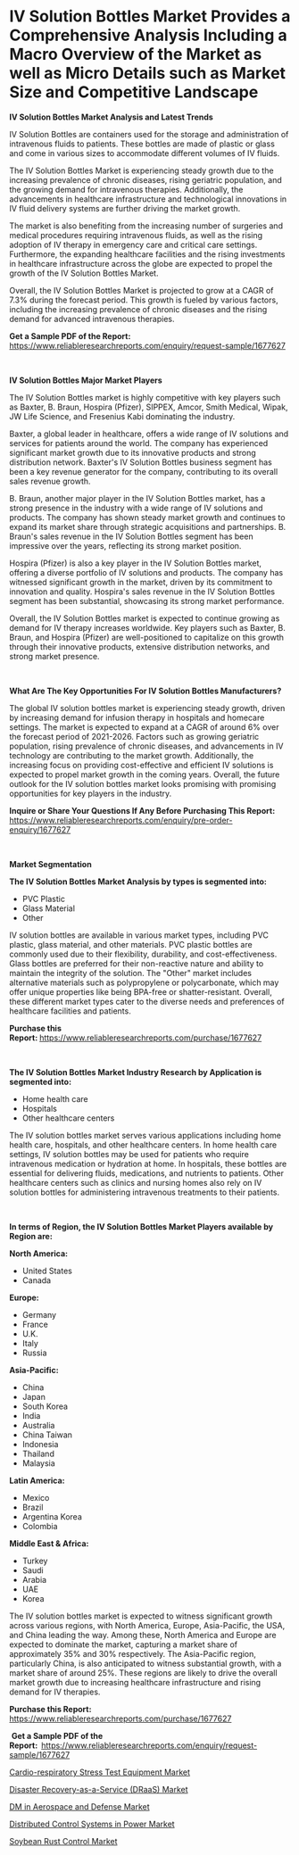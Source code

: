 <p><h1>IV Solution Bottles Market Provides a Comprehensive Analysis Including a Macro Overview of the Market as well as Micro Details such as Market Size and Competitive Landscape</h1></p><p><strong>IV Solution Bottles Market Analysis and Latest Trends</strong></p>
<p><p>IV Solution Bottles are containers used for the storage and administration of intravenous fluids to patients. These bottles are made of plastic or glass and come in various sizes to accommodate different volumes of IV fluids.</p><p>The IV Solution Bottles Market is experiencing steady growth due to the increasing prevalence of chronic diseases, rising geriatric population, and the growing demand for intravenous therapies. Additionally, the advancements in healthcare infrastructure and technological innovations in IV fluid delivery systems are further driving the market growth.</p><p>The market is also benefiting from the increasing number of surgeries and medical procedures requiring intravenous fluids, as well as the rising adoption of IV therapy in emergency care and critical care settings. Furthermore, the expanding healthcare facilities and the rising investments in healthcare infrastructure across the globe are expected to propel the growth of the IV Solution Bottles Market.</p><p>Overall, the IV Solution Bottles Market is projected to grow at a CAGR of 7.3% during the forecast period. This growth is fueled by various factors, including the increasing prevalence of chronic diseases and the rising demand for advanced intravenous therapies.</p></p>
<p><strong>Get a Sample PDF of the Report:&nbsp;</strong> <a href="https://www.reliableresearchreports.com/enquiry/request-sample/1677627">https://www.reliableresearchreports.com/enquiry/request-sample/1677627</a></p>
<p>&nbsp;</p>
<p><strong>IV Solution Bottles Major Market Players</strong></p>
<p><p>The IV Solution Bottles market is highly competitive with key players such as Baxter, B. Braun, Hospira (Pfizer), SIPPEX, Amcor, Smith Medical, Wipak, JW Life Science, and Fresenius Kabi dominating the industry. </p><p>Baxter, a global leader in healthcare, offers a wide range of IV solutions and services for patients around the world. The company has experienced significant market growth due to its innovative products and strong distribution network. Baxter's IV Solution Bottles business segment has been a key revenue generator for the company, contributing to its overall sales revenue growth. </p><p>B. Braun, another major player in the IV Solution Bottles market, has a strong presence in the industry with a wide range of IV solutions and products. The company has shown steady market growth and continues to expand its market share through strategic acquisitions and partnerships. B. Braun's sales revenue in the IV Solution Bottles segment has been impressive over the years, reflecting its strong market position. </p><p>Hospira (Pfizer) is also a key player in the IV Solution Bottles market, offering a diverse portfolio of IV solutions and products. The company has witnessed significant growth in the market, driven by its commitment to innovation and quality. Hospira's sales revenue in the IV Solution Bottles segment has been substantial, showcasing its strong market performance. </p><p>Overall, the IV Solution Bottles market is expected to continue growing as demand for IV therapy increases worldwide. Key players such as Baxter, B. Braun, and Hospira (Pfizer) are well-positioned to capitalize on this growth through their innovative products, extensive distribution networks, and strong market presence.</p></p>
<p>&nbsp;</p>
<p><strong>What Are The Key Opportunities For IV Solution Bottles Manufacturers?</strong></p>
<p><p>The global IV solution bottles market is experiencing steady growth, driven by increasing demand for infusion therapy in hospitals and homecare settings. The market is expected to expand at a CAGR of around 6% over the forecast period of 2021-2026. Factors such as growing geriatric population, rising prevalence of chronic diseases, and advancements in IV technology are contributing to the market growth. Additionally, the increasing focus on providing cost-effective and efficient IV solutions is expected to propel market growth in the coming years. Overall, the future outlook for the IV solution bottles market looks promising with promising opportunities for key players in the industry.</p></p>
<p><strong>Inquire or Share Your Questions If Any Before Purchasing This Report:</strong> <a href="https://www.reliableresearchreports.com/enquiry/pre-order-enquiry/1677627">https://www.reliableresearchreports.com/enquiry/pre-order-enquiry/1677627</a></p>
<p>&nbsp;</p>
<p><strong>Market Segmentation</strong></p>
<p><strong>The IV Solution Bottles Market Analysis by types is segmented into:</strong></p>
<p><ul><li>PVC Plastic</li><li>Glass Material</li><li>Other</li></ul></p>
<p><p>IV solution bottles are available in various market types, including PVC plastic, glass material, and other materials. PVC plastic bottles are commonly used due to their flexibility, durability, and cost-effectiveness. Glass bottles are preferred for their non-reactive nature and ability to maintain the integrity of the solution. The "Other" market includes alternative materials such as polypropylene or polycarbonate, which may offer unique properties like being BPA-free or shatter-resistant. Overall, these different market types cater to the diverse needs and preferences of healthcare facilities and patients.</p></p>
<p><strong>Purchase this Report:&nbsp;</strong><a href="https://www.reliableresearchreports.com/purchase/1677627">https://www.reliableresearchreports.com/purchase/1677627</a></p>
<p>&nbsp;</p>
<p><strong>The IV Solution Bottles Market Industry Research by Application is segmented into:</strong></p>
<p><ul><li>Home health care</li><li>Hospitals</li><li>Other healthcare centers</li></ul></p>
<p><p>The IV solution bottles market serves various applications including home health care, hospitals, and other healthcare centers. In home health care settings, IV solution bottles may be used for patients who require intravenous medication or hydration at home. In hospitals, these bottles are essential for delivering fluids, medications, and nutrients to patients. Other healthcare centers such as clinics and nursing homes also rely on IV solution bottles for administering intravenous treatments to their patients.</p></p>
<p>&nbsp;</p>
<p><strong>In terms of Region, the IV Solution Bottles Market Players available by Region are:</strong></p>
<p>
    <p> <strong> North America: </strong>
        <ul>
            <li>United States</li>
            <li>Canada</li>
        </ul>
        </p> 
    <p> <strong> Europe: </strong>
        <ul>
            <li>Germany</li>
            <li>France</li>
            <li>U.K.</li>
            <li>Italy</li>
            <li>Russia</li>
        </ul>
        </p> 
    <p> <strong> Asia-Pacific: </strong>
        <ul>
            <li>China</li>
            <li>Japan</li>
            <li>South Korea</li>
            <li>India</li>
            <li>Australia</li>
            <li>China Taiwan</li>
            <li>Indonesia</li>
            <li>Thailand</li>
            <li>Malaysia</li>
        </ul>
        </p> 
    <p> <strong> Latin America: </strong>
        <ul>
            <li>Mexico</li>
            <li>Brazil</li>
            <li>Argentina Korea</li>
            <li>Colombia</li>
        </ul>
        </p> 
    <p> <strong> Middle East & Africa: </strong>
        <ul>
            <li>Turkey</li>
            <li>Saudi</li>
            <li>Arabia</li>
            <li>UAE</li>
            <li>Korea</li>
        </ul>
    </p>
    </p>
<p><p>The IV solution bottles market is expected to witness significant growth across various regions, with North America, Europe, Asia-Pacific, the USA, and China leading the way. Among these, North America and Europe are expected to dominate the market, capturing a market share of approximately 35% and 30% respectively. The Asia-Pacific region, particularly China, is also anticipated to witness substantial growth, with a market share of around 25%. These regions are likely to drive the overall market growth due to increasing healthcare infrastructure and rising demand for IV therapies.</p></p>
<p><strong>Purchase this Report: </strong><a href="https://www.reliableresearchreports.com/purchase/1677627">https://www.reliableresearchreports.com/purchase/1677627</a></p>
<p>&nbsp;<strong>Get a Sample PDF of the Report:&nbsp;&nbsp;</strong><a href="https://www.reliableresearchreports.com/enquiry/request-sample/1677627">https://www.reliableresearchreports.com/enquiry/request-sample/1677627</a></p>
<p><strong></strong></p>
<p><p><a href="https://issuu.com/reportprime-2/docs/cardio-respiratory-stress-test-equipment-market-si">Cardio-respiratory Stress Test Equipment Market</a></p><p><a href="https://github.com/Hazelklievgspy6vdcsmu106w/Market-Research-Report-List-1/blob/main/disaster-recovery-as-a-service-draas-market.md">Disaster Recovery-as-a-Service (DRaaS) Market</a></p><p><a href="https://github.com/abdelrhmankishk22/Market-Research-Report-List-3/blob/main/dm-in-aerospace-and-defense-market.md">DM in Aerospace and Defense Market</a></p><p><a href="https://github.com/ChiragRp1/Market-Research-Report-List-3/blob/main/distributed-control-systems-in-power-market.md">Distributed Control Systems in Power Market</a></p><p><a href="https://issuu.com/reportprime-2/docs/soybean-rust-control-market-size-2030.pptx">Soybean Rust Control Market</a></p></p>